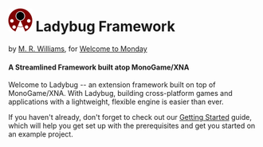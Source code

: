 
# ![logo](images/icon48.png) Ladybug Framework

by [M. R. Williams](http://m-r-williams.com), for [Welcome to Monday](http://welcometomonday.com)

#### A Streamlined Framework built atop MonoGame/XNA

Welcome to Ladybug -- an extension framework built on top of MonoGame/XNA. With Ladybug, building cross-platform games and applications with a lightweight, flexible engine is easier than ever.

If you haven't already, don't forget to check out our [Getting Started](/articles/getting-started/installation.html) guide, which will help you get set up with the prerequisites and get you started on an example project.

